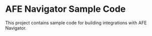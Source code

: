 # AFE Navigator Sample Code

This project contains sample code for building integrations with AFE Navigator.
